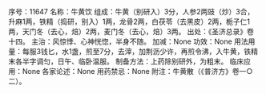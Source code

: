 序号：11647
名称：牛黄饮
组成：牛黄（别研入）3分，人参2两豉（炒）3合，升麻1两，铁精（捣研，别入）1两，龙骨2两，白茯苓（去黑皮）2两，栀子仁1两，天门冬（去心，焙）2两，麦门冬（去心，焙）3两。
出处：《圣济总录》卷十四。
主治：风惊悸、心神恍惚，半身不随。
加减：None
功效：None
用法用量：每服3钱匕，水1盏，煎至7分，去滓，加荆沥少许，再煎令沸，入牛黄，铁精末各半字调匀，日午、临卧温服。
制备方法：上药除别研外，为粗末。
临床应用：None
各家论述：None
用药禁忌：None
附注：牛黄散（《普济方》卷一○二）。
